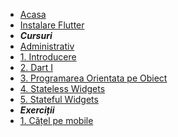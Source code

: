 * [Acasa](/)
* [Instalare Flutter](/install.md)
* ***Cursuri***
* [Administrativ](/administrativ.md)
* [1. Introducere](/introducere.md)
* [2. Dart I](/dart1.md)
* [3. Programarea Orientata pe Obiect](/oop.md)
* [4. Stateless Widgets](/statelessWidgets.md)
* [5. Stateful Widgets](/statefulWidgets.md)
* ***Exerciții***
* [1. Cățel pe mobile](./exercitii/images.md)